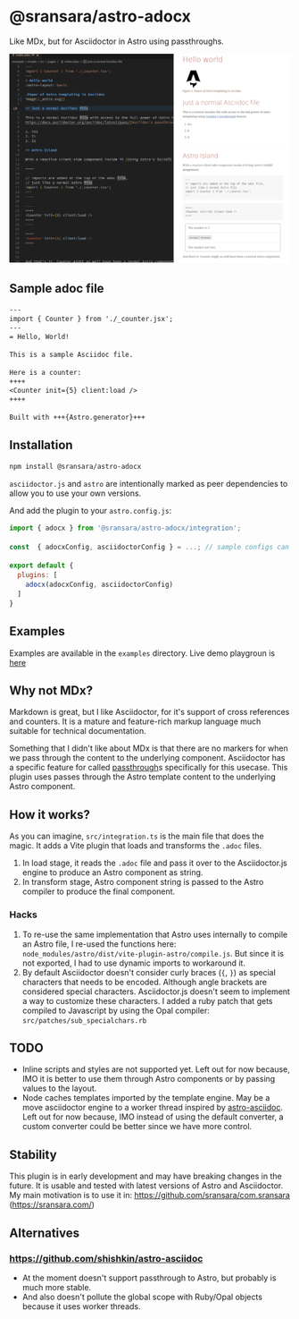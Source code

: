 # @sransara/astro-adocx
Like MDx, but for Asciidoctor in Astro using passthroughs.

![](./assets/screenshot.png)

## Sample adoc file
```adoc
---
import { Counter } from './_counter.jsx';
---
= Hello, World!

This is a sample Asciidoc file.

Here is a counter:
++++
<Counter init={5} client:load />
++++

Built with +++{Astro.generator}+++
```

## Installation
```bash
npm install @sransara/astro-adocx
```

`asciidoctor.js` and `astro` are intentionally marked as peer dependencies to allow you to use your own versions.

And add the plugin to your `astro.config.js`:

```js
import { adocx } from '@sransara/astro-adocx/integration';

const  { adocxConfig, asciidoctorConfig } = ...; // sample configs can be found in the `examples` directory

export default {
  plugins: [
    adocx(adocxConfig, asciidoctorConfig)
  ]
}
```

## Examples

Examples are available in the `examples` directory.
Live demo playgroun is [here](https://stackblitz.com/github/sransara/astro-adocx/tree/main/examples/simple?file=src%2Fpages%2Findex.adoc)

## Why not MDx?

Markdown is great, but I like Asciidoctor, for it's support of cross references and counters.
It is a mature and feature-rich markup language much suitable for technical documentation.

Something that I didn't like about MDx is that there are no markers for when we pass through the content to the underlying component.
Asciidoctor has a specific feature for called [passthrough](https://docs.asciidoctor.org/asciidoc/latest/pass/)s specifically for this usecase.
This plugin uses passes through the Astro template content to the underlying Astro component.

## How it works?

As you can imagine, `src/integration.ts` is the main file that does the magic.
It adds a Vite plugin that loads and transforms the `.adoc` files.

1. In load stage, it reads the `.adoc` file and pass it over to the Asciidoctor.js engine to produce an Astro component as string.
2. In transform stage, Astro component string is passed to the Astro compiler to produce the final component.

### Hacks

1. To re-use the same implementation that Astro uses internally to compile an Astro file, I re-used the functions here: `node_modules/astro/dist/vite-plugin-astro/compile.js`. But since it is not exported, I had to use dynamic imports to workaround it.
2. By default Asciidoctor doesn't consider curly braces (`{`, `}`) as special characters that needs to be encoded. Although angle brackets are considered special characters.  Asciidoctor.js doesn't seem to implement a way to customize these characters. I added a ruby patch that gets compiled to Javascript by using the Opal compiler: `src/patches/sub_specialchars.rb`

## TODO

- Inline scripts and styles are not supported yet. Left out for now because, IMO it is better to use them through Astro components or by passing values to the layout.
- Node caches templates imported by the template engine.
  May be a move asciidoctor engine to a worker thread inspired by [astro-asciidoc](https://github.com/shishkin/astro-asciidoc).
  Left out for now because, IMO instead of using the default converter, a custom converter could be better since we have more control.

## Stability

This plugin is in early development and may have breaking changes in the future.
It is usable and tested with latest versions of Astro and Asciidoctor.
My main motivation is to use it in: https://github.com/sransara/com.sransara (https://sransara.com/)

## Alternatives

### https://github.com/shishkin/astro-asciidoc
- At the moment doesn't support passthrough to Astro, but probably is much more stable.
- And also doesn't pollute the global scope with Ruby/Opal objects because it uses worker threads.
